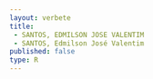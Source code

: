 ```yaml
---
layout: verbete
title:
 - SANTOS, EDMILSON JOSE VALENTIM
 - SANTOS, Edmilson José Valentim
published: false
type: R
---
```


